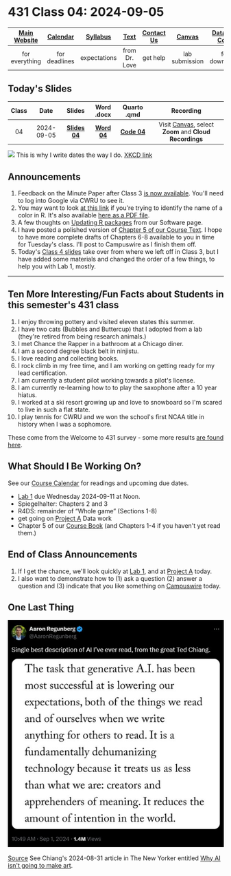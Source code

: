 # 431 Class 04: 2024-09-05

[Main Website](https://thomaselove.github.io/431-2024/) | [Calendar](https://thomaselove.github.io/431-2024/calendar.html) | [Syllabus](https://thomaselove.github.io/431-syllabus-2024/) | [Text](https://thomaselove.github.io/431-book/) | [Contact Us](https://thomaselove.github.io/431-2024/contact.html) | [Canvas](https://canvas.case.edu) | [Data and Code](https://github.com/THOMASELOVE/431-data)
:-----------: | :--------------: | :----------: | :---------: | :-------------: | :-----------: | :------------:
for everything | for deadlines | expectations | from Dr. Love | get help | lab submission | for downloads

## Today's Slides

Class | Date | Slides | Word .docx | Quarto .qmd | Recording
:---: | :--------: | :------: | :------: | :------: | :-------------:
04 | 2024-09-05 | **[Slides 04](https://thomaselove.github.io/431-slides-2024/class04.html)** | **[Word 04](https://thomaselove.github.io/431-slides-2024/class04w.docx)** | **[Code 04](https://github.com/THOMASELOVE/431-slides-2024/blob/main/class04.qmd)** | Visit [Canvas](https://canvas.case.edu/), select **Zoom** and **Cloud Recordings**

![](https://imgs.xkcd.com/comics/iso_8601.png) This is why I write dates the way I do. [XKCD link](https://xkcd.com/1179)

## Announcements

1. Feedback on the Minute Paper after Class 3 [is now available](https://bit.ly/431-2024-min-03-feedback). You'll need to log into Google via CWRU to see it.
2. You may want to look [at this link](http://www.stat.columbia.edu/~tzheng/files/Rcolor.pdf) if you're trying to identify the name of a color in R. It's also available [here as a PDF file](Rcolor.pdf).
3. A few thoughts on [Updating R packages](https://thomaselove.github.io/431-2024/software.html#updating-your-r-packages) from our Software page. 
4. I have posted a polished version of [Chapter 5 of our Course Text](https://thomaselove.github.io/431-book/05_paired.html). I hope to have more complete drafts of Chapters 6-8 available to you in time for Tuesday's class. I'll post to Campuswire as I finish them off.
5. Today's [Class 4 slides](https://thomaselove.github.io/431-slides-2024/class04.html) take over from where we left off in Class 3, but I have added some materials and changed the order of a few things, to help you with Lab 1, mostly.

-------------

## Ten More Interesting/Fun Facts about Students in this semester's 431 class

1. I enjoy throwing pottery and visited eleven states this summer.
2. I have two cats (Bubbles and Buttercup) that I adopted from a lab (they're retired from being research animals.)
3. I met Chance the Rapper in a bathroom at a Chicago diner.
4. I am a second degree black belt in ninjistu.
5. I love reading and collecting books.
6. I rock climb in my free time, and I am working on getting ready for my lead certification.
7. I am currently a student pilot working towards a pilot's license.
8. I am currently re-learning how to to play the saxophone after a 10 year hiatus.
9. I worked at a ski resort growing up and love to snowboard so I'm scared to live in such a flat state.
10. I play tennis for CWRU and we won the school's first NCAA title in history when I was a sophomore.

These come from the Welcome to 431 survey - some more results [are found here](https://github.com/THOMASELOVE/431-classes-2024/blob/main/class02/welcome-report.md).

## What Should I Be Working On?

See our [Course Calendar](https://thomaselove.github.io/431-2024/calendar.html) for readings and upcoming due dates.

- [Lab 1](https://github.com/THOMASELOVE/431-labs-2024/tree/main/lab1) due Wednesday 2024-09-11 at Noon.
- Spiegelhalter: Chapters 2 and 3
- R4DS: remainder of “Whole game” (Sections 1-8)
- get going on [Project A](https://thomaselove.github.io/431-projectA-2024/) Data work
- Chapter 5 of our [Course Book](https://thomaselove.github.io/431-book/) (and Chapters 1-4 if you haven't yet read them.)

## End of Class Announcements

1. If I get the chance, we'll look quickly at [Lab 1](https://github.com/THOMASELOVE/431-labs-2024/blob/main/lab1/431-lab1.pdf), and at [Project A](https://thomaselove.github.io/431-projectA-2024/) today.
2. I also want to demonstrate how to (1) ask a question (2) answer a question and (3) indicate that you like something on [Campuswire](https://campuswire.com/) today.

## One Last Thing

![](regunberg-2024.jpg) 

[Source](https://x.com/AaronRegunberg/status/1830256593868603803) See Chiang's 2024-08-31 article in The New Yorker entitled [Why AI isn't going to make art](https://www.newyorker.com/culture/the-weekend-essay/why-ai-isnt-going-to-make-art).
